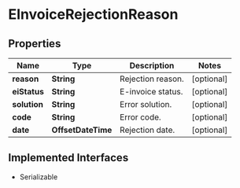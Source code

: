 

# EInvoiceRejectionReason


## Properties

| Name | Type | Description | Notes |
|------------ | ------------- | ------------- | -------------|
|**reason** | **String** | Rejection reason. |  [optional] |
|**eiStatus** | **String** | E-invoice status. |  [optional] |
|**solution** | **String** | Error solution. |  [optional] |
|**code** | **String** | Error code. |  [optional] |
|**date** | **OffsetDateTime** | Rejection date. |  [optional] |


## Implemented Interfaces

* Serializable



